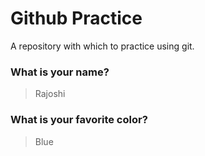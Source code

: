 # Github Practice

A repository with which to practice using git.

### What is your name?

> Rajoshi


### What is your favorite color?

> Blue
